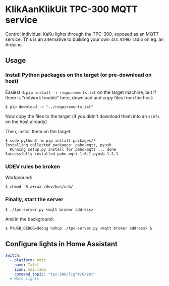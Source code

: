 # KlikAanKlikUit TPC-300 MQTT service

Control individual KaKu lights through the TPC-300, exposed as an MQTT service. This is an alternative to building your own `433.92MHz` radio on eg. an Arduino.

## Usage

### Install Python packages on the target (or pre-download on host)

Easiest is `pip install -r requirements.txt` on the target machine, but if there is "network trouble" here, download and copy files from the host:

```console
$ pip download -r "../requirements.txt"
```

Now copy the files to the target (if you didn't download them into an `sshfs` on the host already)

Then, install them on the target:

```console
$ sudo python3 -m pip install packages/*
Installing collected packages: paho-mqtt, pyusb
  Running setup.py install for paho-mqtt ... done
Successfully installed paho-mqtt-1.6.1 pyusb-1.2.1
```

### UDEV rules be broken

Workaround:

```console
$ chmod -R a+rwx /dev/bus/usb/
```

### Finally, start the server

```console
$ ./tpc-server.py <mqtt broker address>
```

And in the background:

```console
$ PYUSB_DEBUG=debug nohup ./tpc-server.py <mqtt broker address> &
```

## Configure lights in Home Assistant

```yaml
switch:
  - platform: mqtt
    name: Tafel
    icon: mdi:lamp
    command_topic: "tpc-300/light/0/set"
  # More lights
```
